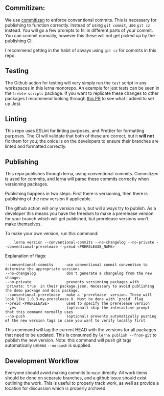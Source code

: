 ## Commitizen:

We use [commitizen](https://github.com/commitizen/cz-cli) to enforce conventional commits. This is necessary for publishing to function correctly. Instead of using `git commit`, use `git cz` instead. You will go a few prompts to fill in different parts of your commit. You can commit normally, however this these will not get picked up by the publishing CI.

I recommend getting in the habit of always using `git cz` for commits in this repo.

## Testing

The Github action for testing will very simply run the `test` script in any workspaces in this lerna monorepo. An example for jest tests can be seen in the `treble-scripts` package. If you want to replicate these changes to other packages I recommend looking through [this PR](https://github.com/Threekit/treble/pull/2) to see what I added to set up Jest.

## Linting

This repo uses ESLint for linting purposes, and Prettier for formatting purposes. The CI will validate that both of these are correct, but it **will not** fix them for you; the onice is on the developers to ensure their branches are linted and formatted correctly.

## Publishing

This repo publishes through lerna, using conventional commits. Commitizen is used for commits, and lerna will parse these commits correctly when versioning packages.

Publishing happens in two steps: First there is versioning, then there is publishing of the new version if applicable.

The github action will only version main, but will always try to publish. As a developer this means you have the freedom to make a prerelease version for your branch which will get published, but prerelease versions won't make themselves.

To make your own version, run this command:

        lerna version --conventional-commits --no-changelog --no-private --conventional-prerelease --preid <PRERELEASE_NAME>

Explanation of flags:

    --conventional-commits      use conventional commit convention to determine the appropriate versions
    --no-changelog              don't generate a changelog from the new changes
    --no-private                prevents versioning packages with 'private: true' in their package.json. Necessary to avoid publishing the demo package and docs package.
    --conventional-prerelease   make a 'prerelease' version. These will look like 1.0.3-my-prerelease.0. Must be done with `preid` flag
    --preid <PRERELEASE>        used to specify the prerelease version
    --yes                       (optional) skip the interactive prompt that this command normally uses
    --no-push                   (optional) prevents automatically pushing of the new version tags in case you want to verify locally first

This command will tag the current HEAD with the versions for all packages that need to be updated. This is consumed by `lerna publish --from-git` to publish the new version. Note: this command will push git tags automatically unless `--no-push` is supplied.

## Development Workflow

Everyone should avoid making commits to `main` directly. All work items should be done on separate branches, and a github issue should exist outlining the work. This is useful to properly track work, as well as provide a location for discussion which is properly archived.
